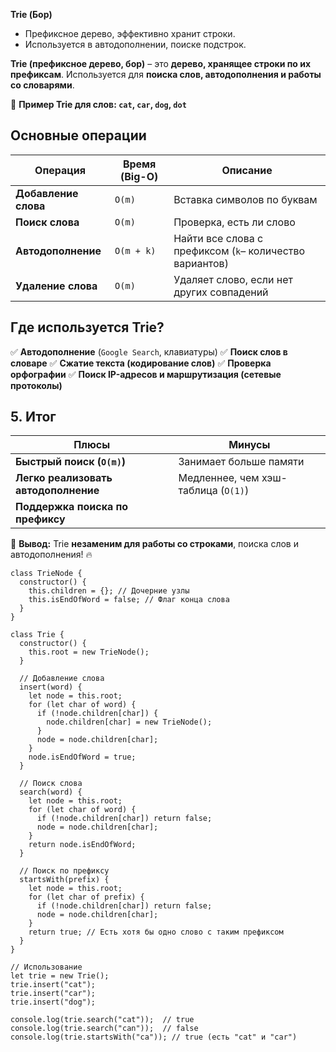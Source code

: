 **Trie (Бор)**

* Префиксное дерево, эффективно хранит строки.
* Используется в автодополнении, поиске подстрок.


**Trie (префиксное дерево, бор)** – это **дерево, хранящее строки по их префиксам**.
Используется для **поиска слов, автодополнения и работы со словарями**.

🔹 **Пример Trie для слов: `cat`, `car`, `dog`, `dot`**


## **Основные операции**


| Операция                    | Время (Big-O) | Описание                                                                                   |
| ----------------------------------- | ------------------ | -------------------------------------------------------------------------------------------------- |
| **Добавление слова** | `O(m)`             | Вставка символов по буквам                                                  |
| **Поиск слова**           | `O(m)`             | Проверка, есть ли слово                                                         |
| **Автодополнение**    | `O(m + k)`         | Найти все слова с префиксом (`k`– количество вариантов) |
| **Удаление слова**     | `O(m)`             | Удаляет слово, если нет других совпадений                       |


## **Где используется Trie?**

✅ **Автодополнение** (`Google Search`, клавиатуры)
✅ **Поиск слов в словаре**
✅ **Сжатие текста (кодирование слов)**
✅ **Проверка орфографии**
✅ **Поиск IP-адресов и маршрутизация (сетевые протоколы)**

## **5. Итог**


| **Плюсы**                                                     | **Минусы**                                          |
| ------------------------------------------------------------------ | --------------------------------------------------------- |
| **Быстрый поиск (`O(m)`)**                             | Занимает больше памяти                |
| **Легко реализовать автодополнение** | Медленнее, чем хэш-таблица (`O(1)`) |
| **Поддержка поиска по префиксу**          |                                                           |

🚀 **Вывод:** Trie **незаменим для работы со строками**, поиска слов и автодополнения! 🔥

```
class TrieNode {
  constructor() {
    this.children = {}; // Дочерние узлы
    this.isEndOfWord = false; // Флаг конца слова
  }
}

class Trie {
  constructor() {
    this.root = new TrieNode();
  }

  // Добавление слова
  insert(word) {
    let node = this.root;
    for (let char of word) {
      if (!node.children[char]) {
        node.children[char] = new TrieNode();
      }
      node = node.children[char];
    }
    node.isEndOfWord = true;
  }

  // Поиск слова
  search(word) {
    let node = this.root;
    for (let char of word) {
      if (!node.children[char]) return false;
      node = node.children[char];
    }
    return node.isEndOfWord;
  }

  // Поиск по префиксу
  startsWith(prefix) {
    let node = this.root;
    for (let char of prefix) {
      if (!node.children[char]) return false;
      node = node.children[char];
    }
    return true; // Есть хотя бы одно слово с таким префиксом
  }
}

// Использование
let trie = new Trie();
trie.insert("cat");
trie.insert("car");
trie.insert("dog");

console.log(trie.search("cat"));  // true
console.log(trie.search("can"));  // false
console.log(trie.startsWith("ca")); // true (есть "cat" и "car")

```
